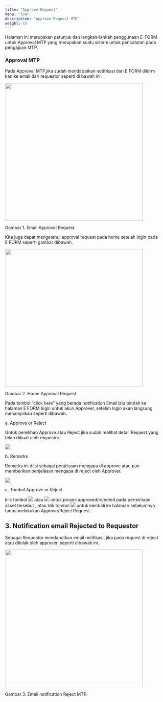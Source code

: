 ```yaml
---
title: "Approve Request"
menu: "lva"
description: "Approve Request MTP"
weight: 10
---
```



Halaman ini merupakan petunjuk dan langkah-lankah penggunaan E-FORM untuk Approval MTP  yang merupakan suatu sistem untuk pencatatan pada pengajuan MTP.
 
### Approval MTP

Pada Approval MTP,jika sudah mendapatkan notifikasi dari E FORM dikirm kan ke email dari requestor seperti di bawah ini.

<div class="figure-caption">

<img src="/images/MTP/approve/email.png" 
style="width:auto;height:450px;">

Gambar 1. Email Approval Request.

</div>
 
Kita juga dapat mengetahui approval request pada home setelah login pada E FORM seperti gambar dibawah.

<div class="figure-caption">

<img src="/images/MTP/approve/email1.png" 
style="width:auto;height:450px;">

Gambar 2. Home Approval Request.

</div>

Pada tombol “click here” yang berada notification Email lalu pindah ke halaman E FORM login untuk akun Approver, setelah login akan langsung menampilkan seperti dibawah.
     
a. Approve or Reject

Untuk pemilihan Approve atau Reject jika sudah melihat detail Request yang telah dibuat oleh requestor.

<img class="img" src="/images/MTP/approve/slidebutton.png">
     
b. Remarks

Remarks ini diisi sebagai penjelasan mengapa di approve atau pun memberikan penjelasan mengapa di reject oleh Approver.

<img class="img" src="/images/MTP/approve/remarks.png">

c. Tombol Approve or Reject

klik tombol <img src="/images/MTP/approve/tombolapprove.png"> atau <img src="/images/MTP/approve/tombolreject.png"> untuk proses approved/rejected pada permintaan asset tersebut , atau klik tombol <img src="/images/MTP/approve/back.png"> untuk kembali ke halaman sebelumnya tanpa melakukan Approve/Reject Request.
    
## 3. Notification email Rejected to Requestor

Sebagai Requestor mendapatkan email notifikasi, jika pada request di reject atau ditolak oleh approver, seperti dibawah ini.

<div class="figure-caption">

<img src="/images/MTP/approve/emailreject.png" 
style="width:auto;height:450px;">

Gambar 3. Email notification Reject MTP.

</div>